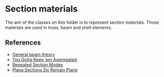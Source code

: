 # Section materials

The aim of the classes on this folder is to represent section materials. Those materials are used in truss, beam and shell elements.


## References
- [General beam theory](https://web.mit.edu/16.20/homepage/8_GeneralBeamTheory/GeneralBeamTheory_files/module_8_with_solutions.pdf.moved)
- [You Gotta Keep ’em Aggregated](https://portwooddigital.com/2021/07/04/you-gotta-keep-em-aggregated/)
- [Repeated Section Modes](https://portwooddigital.com/2021/11/16/repeated-section-modes)
- [Plane Sections Do Remain Plane](https://portwooddigital.com/2022/05/15/plane-sections-do-remain-plane)
